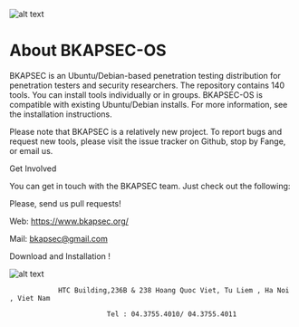 ![alt text](https://upload.wikimedia.org/wikipedia/en/thumb/7/7a/AntiSec.svg/1200px-AntiSec.svg.png)


# About BKAPSEC-OS 

BKAPSEC is an Ubuntu/Debian-based penetration testing distribution for penetration testers and security researchers. The repository contains 140 tools. You can install tools individually or in groups. BKAPSEC-OS is compatible with existing Ubuntu/Debian installs. For more information, see the installation instructions.

Please note that BKAPSEC is a relatively new project. To report bugs and request new tools, please visit the issue tracker on Github, stop by Fange, or email us.

Get Involved

You can get in touch with the BKAPSEC team. Just check out the following:

Please, send us pull requests!

Web: https://www.bkapsec.org/

Mail: bkapsec@gmail.com 


Download and Installation !

![alt text](https://media.giphy.com/media/amxLHEPgGDCKs/giphy.gif)




                                                                     
                HTC Building,236B & 238 Hoang Quoc Viet, Tu Liem , Ha Noi , Viet Nam
                                                                                    
                            Tel : 04.3755.4010/ 04.3755.4011
                                                                                 
                                                                                  
